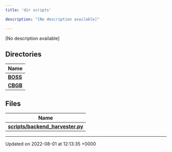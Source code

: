 ```yaml
---
title: 'dir scripts'

description: "[No description available]"

---
```







[No description available]

## Directories

| Name           |
| -------------- |
| **[BOSS](/documentation/code/files/dir_a055ade02c56836e12b4f6105a480c7c/#dir-boss)**  |
| **[CBGB](/documentation/code/files/dir_f122213e80210640002f534ffbcde7b3/#dir-cbgb)**  |

## Files

| Name           |
| -------------- |
| **[scripts/backend_harvester.py](/documentation/code/files/backend__harvester_8py/#file-backend-harvester.py)**  |






-------------------------------

Updated on 2022-08-01 at 12:13:35 +0000
